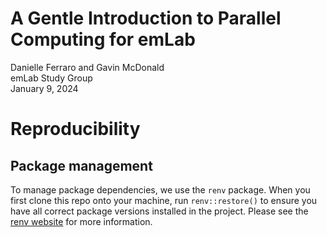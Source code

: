 # A Gentle Introduction to Parallel Computing for emLab<br>
Danielle Ferraro and Gavin McDonald <br>
emLab Study Group<br>
January 9, 2024<br>

# Reproducibility  

## Package management  

To manage package dependencies, we use the `renv` package. When you first clone this repo onto your machine, run `renv::restore()` to ensure you have all correct package versions installed in the project. Please see the [renv website](https://rstudio.github.io/renv/articles/renv.html) for more information.